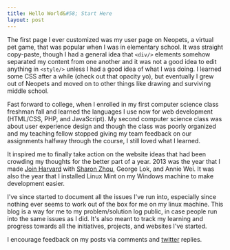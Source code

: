 ```yaml
---
title: Hello World&#58; Start Here
layout: post
---
```


The first page I ever customized was my user page on Neopets, a virtual pet game, that was popular when I was in elementary school. It was straight copy-paste, though I had a general idea that ```<div/>``` elements somehow separated my content from one another and it was not a good idea to edit anything in ```<style/>``` unless I had a good idea of what I was doing. I learned some CSS after a while (check out that opacity yo), but eventually I grew out of Neopets and moved on to other things like drawing and surviving middle school.

Fast forward to college, when I enrolled in my first computer science class freshman fall and learned the languages I use now for web development (HTML/CSS, PHP, and JavaScript). My second computer science class was about user experience design and though the class was poorly organized and my teaching fellow stopped giving my team feedback on our assignments halfway through the course, I still loved what I learned. 

It inspired me to finally take action on the website ideas that had been crowding my thoughts for the better part of a year. 2013 was the year that I made [Join Harvard](http://www.hcs.harvard.edu/extracurriculars/) with [Sharon Zhou](http://sharonzhou.me/), George Lok, and Annie Wei. It was also the year that I installed Linux Mint on my Windows machine to make development easier. 

I've since started to document all the issues I've run into, especially since nothing ever seems to work out of the box for me on my linux machine. This blog is a way for me to my problem/solution log public, in case people run into the same issues as I did. It's also meant to track my learning and progress towards all the initiatives, projects, and websites I've started.

I encourage feedback on my posts via comments and [twitter](https://twitter.com/yuqih) replies.
